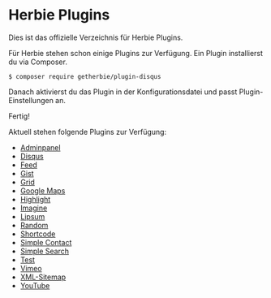 Herbie Plugins
==============

Dies ist das offizielle Verzeichnis für Herbie Plugins.

Für Herbie stehen schon einige Plugins zur Verfügung. Ein Plugin installierst du via Composer.

    $ composer require getherbie/plugin-disqus
    
Danach aktivierst du das Plugin in der Konfigurationsdatei und passt Plugin-Einstellungen an.

Fertig!

Aktuell stehen folgende Plugins zur Verfügung:

* [Adminpanel](adminpanel)
* [Disqus](disqus)
* [Feed](feed)
* [Gist](gist)
* [Grid](grid)
* [Google Maps](googlemaps)
* [Highlight](highlight)
* [Imagine](imagine)
* [Lipsum](lipsum)
* [Random](random)
* [Shortcode](shortcode)
* [Simple Contact](simplecontact)
* [Simple Search](simplesearch)
* [Test](test)
* [Vimeo](vimeo)
* [XML-Sitemap](xmlsitemap)
* [YouTube](youtube)

